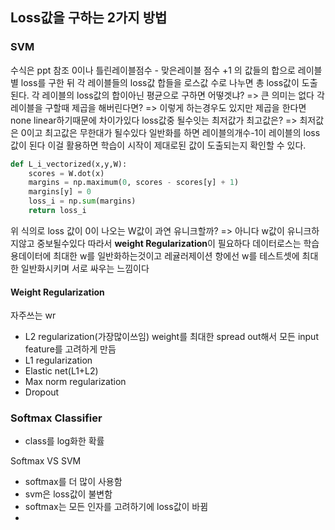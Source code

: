 ## Loss값을 구하는 2가지 방법
### SVM 
수식은 ppt 참조
0이나 틀린레이블점수 - 맞은레이블 점수 +1 의 값들의 합으로 레이블 별 loss를 구한 뒤 각 레이블들의 loss값 합들을 로스값 수로 나누면 총 loss값이 도출된다.
각 레이블의 loss값의 합이아닌 평균으로 구하면 어떻겟냐?
=> 큰 의미는 없다
각레이블을 구할때 제곱을 해버린다면?
=> 이렇게 하는경우도 있지만 제곱을 한다면 none linear하기때문에 차이가있다
loss값중 될수잇는 최저값가 최고값은?
=> 최저값은 0이고 최고값은 무한대가 될수있다
일반화를 하면 레이블의개수-1이 레이블의 loss값이 된다 이걸 활용하면 학습이 시작이 제대로된 값이 도출되는지 확인할 수 있다.
```python
def L_i_vectorized(x,y,W):
	scores = W.dot(x)
	margins = np.maximum(0, scores - scores[y] + 1)
	margins[y] = 0
	loss_i = np.sum(margins)
	return loss_i
```
위 식의로 loss 값이 0이 나오는 W값이 과연 유니크할까?
=> 아니다 w값이 유니크하지않고 중보될수있다
따라서 **weight Regularization**이 필요하다
데이터로스는  학습용데이터에 최대한 w를 일반화하는것이고 레귤러제이션 항에선 w를 테스트셋에 최대한 일반화시키며 서로 싸우는 느낌이다
#### Weight Regularization
자주쓰는 wr 
- L2 regularization(가장많이쓰임)
weight를 최대한 spread out해서 모든 input feature를 고려하게 만듬
- L1 regularization
- Elastic net(L1+L2)
- Max norm regularization
- Dropout
### Softmax Classifier
- class를 log화한 확률

Softmax VS SVM
- softmax를 더 많이 사용함
- svm은 loss값이 불변함
- softmax는 모든 인자를 고려하기에 loss값이 바뀜
- 